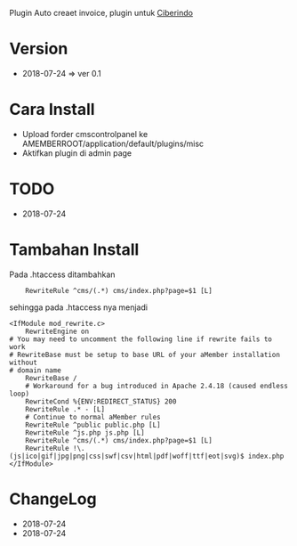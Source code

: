 Plugin Auto creaet invoice, plugin untuk [Ciberindo](https://git.cms-network.com:1688/hendra/ciberindo)

# Version
- 2018-07-24 => ver 0.1

# Cara Install
- Upload forder cmscontrolpanel ke AMEMBERROOT/application/default/plugins/misc
- Aktifkan plugin di admin page

# TODO
- 2018-07-24


# Tambahan Install
Pada .htaccess ditambahkan

        RewriteRule ^cms/(.*) cms/index.php?page=$1 [L]

sehingga pada .htaccess nya menjadi

    <IfModule mod_rewrite.c>
        RewriteEngine on
    # You may need to uncomment the following line if rewrite fails to work
    # RewriteBase must be setup to base URL of your aMember installation without
    # domain name
        RewriteBase /
        # Workaround for a bug introduced in Apache 2.4.18 (caused endless loop)
        RewriteCond %{ENV:REDIRECT_STATUS} 200
        RewriteRule .* - [L]
        # Continue to normal aMember rules
        RewriteRule ^public public.php [L]
        RewriteRule ^js.php js.php [L]
        RewriteRule ^cms/(.*) cms/index.php?page=$1 [L]
        RewriteRule !\.(js|ico|gif|jpg|png|css|swf|csv|html|pdf|woff|ttf|eot|svg)$ index.php
    </IfModule>

# ChangeLog
- 2018-07-24
- 2018-07-24
